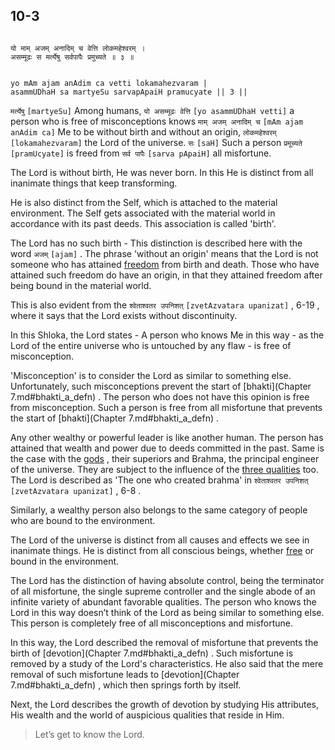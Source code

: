 ## 10-3


```shloka-sa

यो माम् अजम् अनादिम् च वेत्ति लोकमहेश्वरम् ।
असम्मूढः स मर्त्येषु सर्वपापैः प्रमुच्यते ॥ ३ ॥

```
```shloka-sa-hk

yo mAm ajam anAdim ca vetti lokamahezvaram |
asammUDhaH sa martyeSu sarvapApaiH pramucyate || 3 ||

```
`मर्त्येषु` `[martyeSu]` Among humans, `यो असम्मूढः वेत्ति` `[yo asammUDhaH vetti]` a person who is free of misconceptions knows `माम् अजम् अनादिम् च` `[mAm ajam anAdim ca]` Me to be without birth and without an origin, `लोकमहेश्वरम्` `[lokamahezvaram]` the Lord of the universe. `सः` `[saH]` Such a person `प्रमूच्यते` `[pramUcyate]` is freed from `सर्व पापैः` `[sarva pApaiH]` all misfortune.

The Lord is without birth, He was never born. In this He is distinct from all inanimate things that keep transforming. 

He is also distinct from the Self, which is attached to the material environment. The Self gets associated with the material world in accordance with its past deeds. This association is called 'birth'.

The Lord has no such birth - This distinction is described here with the word 
`अजम्` `[ajam]`
. The phrase 'without an origin' means that the Lord is not someone who has attained 
[freedom](Moksha)
 from birth and death. Those who have attained such freedom do have an origin, in that they attained freedom after being bound in the material world. 

This is also evident from the 
`श्वेताश्वतर उपनिशत्` `[zvetAzvatara upanizat]` , 6-19
, where it says that the Lord exists without discontinuity. 

In this Shloka, the Lord states - A person who knows Me in this way - as the Lord of the entire universe who is untouched by any flaw - is free of misconception. 

<a name='misconception_that_lord_is_similar'></a>
'Misconception' is to consider the Lord as similar to something else. Unfortunately, such misconceptions prevent the start of 
[bhakti](Chapter 7.md#bhakti_a_defn)
. The person who does not have this opinion is free from misconception. Such a person is free from all misfortune that prevents the start of 
[bhakti](Chapter 7.md#bhakti_a_defn)
. 

Any other wealthy or powerful leader is like another human. The person has attained that wealth and power due to deeds committed in the past. Same is the case with the 
[gods](4-12.md#gods_and_other_powers)
, their superiors and Brahma, the principal engineer of the universe. They are subject to the influence of the 
[three qualities](satva_rajas_tamas)
 too. The Lord is described as 'The one who created brahma' in 
`श्वेताश्वतर उपनिशत्` `[zvetAzvatara upanizat]` , 6-8
.

Similarly, a wealthy person also belongs to the same category of people who are bound to the environment.

The Lord of the universe is distinct from all causes and effects we see in inanimate things. He is distinct from all conscious beings, whether 
[free](Moksha)
 or bound in the environment. 

The Lord has the distinction of having absolute control, being the terminator of all misfortune, the single supreme controller and the single abode of an infinite variety of abundant favorable qualities. The person who knows the Lord in this way doesn’t think of the Lord as being similar to something else. This person is completely free of all misconceptions and misfortune.

In this way, the Lord described the removal of misfortune that prevents the birth of 
[devotion](Chapter 7.md#bhakti_a_defn)
. Such misfortune is removed by a study of the Lord's characteristics. He also said that the mere removal of such misfortune leads to 
[devotion](Chapter 7.md#bhakti_a_defn)
, which then springs forth by itself.

Next, the Lord describes the growth of devotion by studying His attributes, His wealth and the world of auspicious qualities that reside in Him.



<a name='applopener_154'></a>
> Let’s get to know the Lord.



